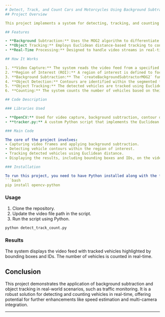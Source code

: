 ```yaml
---
# Detect, Track, and Count Cars and Motorcycles Using Background Subtraction
## Project Overview

This project implements a system for detecting, tracking, and counting cars and motorcycles in a video feed using OpenCV. The system utilizes background subtraction to detect moving objects and Euclidean distance tracking to keep track of these objects across frames. The primary goal is to create an efficient and real-time solution for vehicle detection and traffic monitoring.

## Features

- **Background Subtraction:** Uses the MOG2 algorithm to differentiate moving vehicles from the static background.
- **Object Tracking:** Employs Euclidean distance-based tracking to consistently identify and follow vehicles throughout the video.
- **Real-Time Processing:** Designed to handle video streams in real-time, making it suitable for live traffic monitoring applications.

## How It Works

1. **Video Capture:** The system reads the video feed from a specified file.
2. **Region of Interest (ROI):** A region of interest is defined to focus on the area where vehicles are expected to appear.
3. **Background Subtraction:** The `createBackgroundSubtractorMOG2` function is used to separate the moving objects (vehicles) from the background.
4. **Object Detection:** Contours are identified within the segmented foreground to detect vehicles.
5. **Object Tracking:** The detected vehicles are tracked using Euclidean distance, assigning a unique ID to each vehicle to maintain consistent tracking across frames.
6. **Counting:** The system counts the number of vehicles based on their unique IDs.

## Code Description

### Libraries Used

- **OpenCV:** Used for video capture, background subtraction, contour detection, and image processing.
- **tracker.py:** A custom Python script that implements the Euclidean distance tracking logic.

### Main Code

The core of the project involves:
- Capturing video frames and applying background subtraction.
- Detecting vehicle contours within the region of interest.
- Tracking detected vehicles using Euclidean distance.
- Displaying the results, including bounding boxes and IDs, on the video feed.

### Installation

To run this project, you need to have Python installed along with the following libraries:
```bash
pip install opencv-python
```

### Usage

1. Clone the repository.
2. Update the video file path in the script.
3. Run the script using Python.

```bash
python detect_track_count.py
```

### Results

The system displays the video feed with tracked vehicles highlighted by bounding boxes and IDs. The number of vehicles is counted in real-time.

## Conclusion

This project demonstrates the application of background subtraction and object tracking in real-world scenarios, such as traffic monitoring. It is a robust solution for detecting and counting vehicles in real-time, offering potential for further enhancements like speed estimation and multi-camera integration.

---
```

